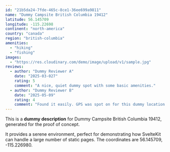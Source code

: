 ```yaml
---
id: "21b5da24-7fde-465c-8ce1-36ee699a9811"
name: "Dummy Campsite British Columbia 19412"
latitude: 56.145709
longitude: -115.22698
continent: "north-america"
country: "canada"
region: "british-columbia"
amenities:
  - "hiking"
  - "fishing"
images:
  - "https://res.cloudinary.com/demo/image/upload/v1/sample.jpg"
reviews:
  - author: "Dummy Reviewer A"
    date: "2025-03-027"
    rating: 5
    comment: "A nice, quiet dummy spot with some basic amenities."
  - author: "Dummy Reviewer B"
    date: "2025-05-09"
    rating: 4
    comment: "Found it easily. GPS was spot on for this dummy location."
---
```


This is a **dummy description** for Dummy Campsite British Columbia 19412, generated for the proof of concept.

It provides a serene environment, perfect for demonstrating how SvelteKit can handle a large number of static pages. The coordinates are 56.145709, -115.226980.
